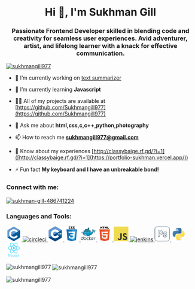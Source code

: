 <h1 align="center">Hi 👋, I'm Sukhman Gill</h1>
<h3 align="center">Passionate Frontend Developer skilled in blending code and creativity for seamless user experiences. Avid adventurer, artist, and lifelong learner with a knack for effective communication.

</h3>

<p align="left"> <a href="https://github.com/ryo-ma/github-profile-trophy"><img src="https://github-profile-trophy.vercel.app/?username=sukhmangill977" alt="sukhmangill977" /></a> </p>

- 🔭 I’m currently working on [text summarizer](https://github.com/Sukhmangill977/text_summarizer)

- 🌱 I’m currently learning **Javascript**

- 👨‍💻 All of my projects are available at [https://github.com/Sukhmangill977](https://github.com/Sukhmangill977)

- 💬 Ask me about **html,css,c,c++,python,photography**

- 📫 How to reach me **sukhmangill977@gmail.com**

- 📄 Know about my experiences [http://classybaige.rf.gd/?i=1]([http://classybaige.rf.gd/?i=1](https://portfolio-sukhman.vercel.app/))
  
- ⚡ Fun fact **My keyboard and I have an unbreakable bond!**

<h3 align="left">Connect with me:</h3>
<p align="left">
<a href="https://linkedin.com/in/sukhman-gill-486741224" target="blank"><img align="center" src="https://raw.githubusercontent.com/rahuldkjain/github-profile-readme-generator/master/src/images/icons/Social/linked-in-alt.svg" alt="sukhman-gill-486741224" height="30" width="40" /></a>
</p>
<h3 align="left">Languages and Tools:</h3>
<p align="left"> <a href="https://www.cprogramming.com/" target="_blank" rel="noreferrer"> <img src="https://raw.githubusercontent.com/devicons/devicon/master/icons/c/c-original.svg" alt="c" width="40" height="40"/> </a> <a href="https://circleci.com" target="_blank" rel="noreferrer"> <img src="https://www.vectorlogo.zone/logos/circleci/circleci-icon.svg" alt="circleci" width="40" height="40"/> </a> <a href="https://www.w3schools.com/cpp/" target="_blank" rel="noreferrer"> <img src="https://raw.githubusercontent.com/devicons/devicon/master/icons/cplusplus/cplusplus-original.svg" alt="cplusplus" width="40" height="40"/> </a> <a href="https://www.w3schools.com/css/" target="_blank" rel="noreferrer"> <img src="https://raw.githubusercontent.com/devicons/devicon/master/icons/css3/css3-original-wordmark.svg" alt="css3" width="40" height="40"/> </a> <a href="https://www.docker.com/" target="_blank" rel="noreferrer"> <img src="https://raw.githubusercontent.com/devicons/devicon/master/icons/docker/docker-original-wordmark.svg" alt="docker" width="40" height="40"/> </a> <a href="https://www.w3.org/html/" target="_blank" rel="noreferrer"> <img src="https://raw.githubusercontent.com/devicons/devicon/master/icons/html5/html5-original-wordmark.svg" alt="html5" width="40" height="40"/> </a> <a href="https://developer.mozilla.org/en-US/docs/Web/JavaScript" target="_blank" rel="noreferrer"> <img src="https://raw.githubusercontent.com/devicons/devicon/master/icons/javascript/javascript-original.svg" alt="javascript" width="40" height="40"/> </a> <a href="https://www.jenkins.io" target="_blank" rel="noreferrer"> <img src="https://www.vectorlogo.zone/logos/jenkins/jenkins-icon.svg" alt="jenkins" width="40" height="40"/> </a> <a href="https://www.photoshop.com/en" target="_blank" rel="noreferrer"> <img src="https://raw.githubusercontent.com/devicons/devicon/master/icons/photoshop/photoshop-line.svg" alt="photoshop" width="40" height="40"/> </a> <a href="https://www.python.org" target="_blank" rel="noreferrer"> <img src="https://raw.githubusercontent.com/devicons/devicon/master/icons/python/python-original.svg" alt="python" width="40" height="40"/> </a> <a href="https://reactjs.org/" target="_blank" rel="noreferrer"> <img src="https://raw.githubusercontent.com/devicons/devicon/master/icons/react/react-original-wordmark.svg" alt="react" width="40" height="40"/> </a> </p>

<p><img align="left" src="https://github-readme-stats.vercel.app/api/top-langs?username=sukhmangill977&show_icons=true&locale=en&layout=compact" alt="sukhmangill977" /></p>

<p>&nbsp;<img align="center" src="https://github-readme-stats.vercel.app/api?username=sukhmangill977&show_icons=true&locale=en" alt="sukhmangill977" /></p>

<p><img align="center" src="https://github-readme-streak-stats.herokuapp.com/?user=sukhmangill977&" alt="sukhmangill977" /></p>
